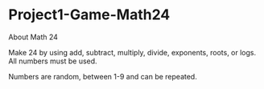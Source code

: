 # Project1-Game-Math24

About Math 24

Make 24 by using add, subtract, multiply, divide, exponents, roots, or logs. All numbers must be used.

Numbers are random, between 1-9 and can be repeated.
